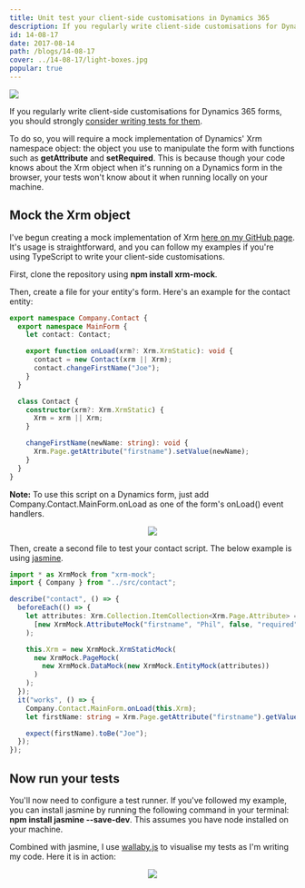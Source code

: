 ```yaml
---
title: Unit test your client-side customisations in Dynamics 365
description: If you regularly write client-side customisations for Dynamics 365 forms, you should strongly consider writing tests for them. Here's how.
id: 14-08-17
date: 2017-08-14
path: /blogs/14-08-17
cover: ../14-08-17/light-boxes.jpg
popular: true
---
```


<img src='light-boxes.jpg' />

If you regularly write client-side customisations for Dynamics 365 forms, you should strongly <a href="https://stackoverflow.com/questions/67299/is-unit-testing-worth-the-effort">consider writing tests for them</a>.

<p>
To do so, you will require a mock implementation of Dynamics' Xrm namespace object: the object you use to manipulate the form with functions such as <b>getAttribute</b> and <b>setRequired</b>. This is because though your code knows about the Xrm object when it's running on a Dynamics form in the browser, your tests won't know about it when running locally on your machine.

<h2>Mock the Xrm object</h2>

I've begun creating a mock implementation of Xrm <a href="https://github.com/camelCaseDave/xrm-mock">here on my GitHub page</a>. It's usage is straightforward, and you can follow my examples if you're using TypeScript to write your client-side customisations.

<p>
First, clone the repository using <b>npm install xrm-mock</b>.
</p>
<p>
Then, create a file for your entity's form. Here's an example for the contact entity:
</p>

```ts
export namespace Company.Contact {
  export namespace MainForm {
    let contact: Contact;

    export function onLoad(xrm?: Xrm.XrmStatic): void {
      contact = new Contact(xrm || Xrm);
      contact.changeFirstName("Joe");
    }
  }

  class Contact {
    constructor(xrm?: Xrm.XrmStatic) {
      Xrm = xrm || Xrm;
    }

    changeFirstName(newName: string): void {
      Xrm.Page.getAttribute("firstname").setValue(newName);
    }
  }
}
```

<b>Note:</b> To use this script on a Dynamics form, just add Company.Contact.MainForm.onLoad as one of the form's onLoad() event handlers.

<p>
<div class="separator" style="clear: both; text-align: center;"><img border="0" src="https://3.bp.blogspot.com/-Ov9vKpDmlKw/WVpKVLfPIzI/AAAAAAAAAUw/k5Rk2HkuxcMzeOa8R7KxzpB6BxV-a3ZNQCLcBGAs/s1600/contactFormEvent.PNG" data-original-width="359" data-original-height="82" /></div></p>

<p>
Then, create a second file to test your contact script. The below example is using <a href="https://jasmine.github.io/">jasmine</a>.
</p>

```ts
import * as XrmMock from "xrm-mock";
import { Company } from "../src/contact";

describe("contact", () => {
  beforeEach(() => {
    let attributes: Xrm.Collection.ItemCollection<Xrm.Page.Attribute> = new XrmMock.ItemCollectionMock(
      [new XrmMock.AttributeMock("firstname", "Phil", false, "required")]
    );

    this.Xrm = new XrmMock.XrmStaticMock(
      new XrmMock.PageMock(
        new XrmMock.DataMock(new XrmMock.EntityMock(attributes))
      )
    );
  });
  it("works", () => {
    Company.Contact.MainForm.onLoad(this.Xrm);
    let firstName: string = Xrm.Page.getAttribute("firstname").getValue();

    expect(firstName).toBe("Joe");
  });
});
```

<h2>Now run your tests</h2>

You'll now need to configure a test runner. If you've followed my example, you can install jasmine by running the following command in your terminal: <b>npm install jasmine --save-dev</b>. This assumes you have node installed on your machine.

<p>
Combined with jasmine, I use <a href="https://wallabyjs.com/">wallaby.js</a> to visualise my tests as I'm writing my code. Here it is in action:
</p>
<div class="separator" style="clear: both; text-align: center;"><img border="0" src="https://2.bp.blogspot.com/-lBq6uKL6Hnk/WVpL8EKDuaI/AAAAAAAAAU4/LrT8cEWkoJgEyhM3uxiHmH8PnVU8ZQq3ACLcBGAs/s1600/wallaby-example.gif" data-original-width="908" data-original-height="497" /></div>
